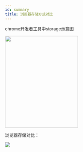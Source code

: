 ```yaml
---
id: summary
title: 浏览器存储方式对比
---
```


<div align="left">
<p>chrome开发者工具中storage示意图</p>
    <img width="240" height="300" src="https://cosmos-x.oss-cn-hangzhou.aliyuncs.com/hv1Ze2.png" />
</div>

浏览器存储对比：

![](https://cosmos-x.oss-cn-hangzhou.aliyuncs.com/Q1xDkV.png)

